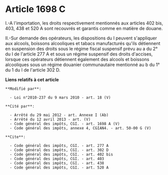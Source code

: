 # Article 1698 C

I.-A l'importation, les droits respectivement mentionnés aux articles 402 bis, 403, 
438 et 520 A sont recouvrés et garantis comme en matière de douane. 

II.-Sur demande des opérateurs, les dispositions du I peuvent s'appliquer aux alcools, boissons alcooliques et tabacs
manufacturés qu'ils détiennent en suspension des droits sous le régime fiscal suspensif prévu au a du 2° du I de l'article
277 A et sous un régime suspensif des droits d'accises, lorsque ces opérateurs détiennent également des alcools et boissons
alcooliques sous un régime douanier communautaire mentionné au b du 1° du 1 du I de l'article 302 D.

**Liens relatifs à cet article**

	**Modifié par**:

	  - Loi n°2010-237 du 9 mars 2010 - art. 18 (V)

	**Cité par**:

	  - Arrêté du 29 mai 2012 - art. Annexe I (Ab)
	  - Arrêté du 12 avril 2013 - art. (V)
	  - Code général des impôts, CGI. - art. 1698 A (V)
	  - Code général des impôts, annexe 4, CGIAN4. - art. 50-00 G (V)

	**Cite**:

	  - Code général des impôts, CGI. - art. 277 A
	  - Code général des impôts, CGI. - art. 302 D
	  - Code général des impôts, CGI. - art. 402 bis
	  - Code général des impôts, CGI. - art. 403
	  - Code général des impôts, CGI. - art. 438
	  - Code général des impôts, CGI. - art. 520 A
